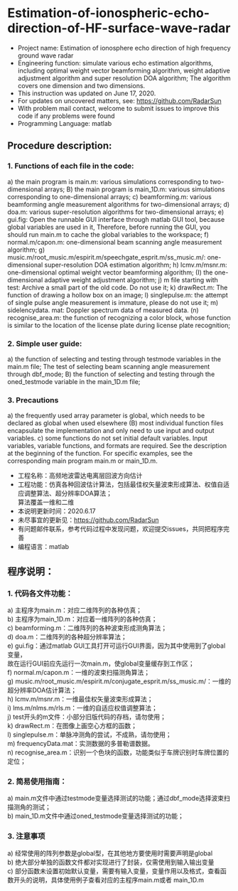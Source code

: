 # Estimation-of-ionospheric-echo-direction-of-HF-surface-wave-radar
- Project name: Estimation of ionosphere echo direction of high frequency ground wave radar
- Engineering function: simulate various echo estimation algorithms, including optimal weight vector beamforming algorithm, weight adaptive adjustment algorithm and super resolution DOA algorithm;
The algorithm covers one dimension and two dimensions.
- This instruction was updated on June 17, 2020.
- For updates on uncovered matters, see: [ https://github.com/RadarSun ](https://github.com/RadarSun)
- With problem mail contact, welcome to submit issues to improve this code if any problems were found
- Programming Language: matlab



##  Procedure description:


###  1. Functions of each file in the code:


a) the main program is main.m: various simulations corresponding to two-dimensional arrays;
B) the main program is main_1D.m: various simulations corresponding to one-dimensional arrays;
c) beamforming.m: various beamforming angle measurement algorithms for two-dimensional arrays;
d) doa.m: various super-resolution algorithms for two-dimensional arrays;
e) gui.fig: Open the runnable GUI interface through matlab GUI tool, because global variables are used in it,
Therefore, before running the GUI, you should run main.m to cache the global variables to the workspace;
f) normal.m/capon.m: one-dimensional beam scanning angle measurement algorithm;
g) music.m/root_music.m/espirit.m/speechgate_esprit.m/ss_music.m/: one-dimensional super-resolution DOA estimation algorithm;
h) lcmv.m/msnr.m: one-dimensional optimal weight vector beamforming algorithm;
(I) the one-dimensional adaptive weight adjustment algorithm;
j) m file starting with test: Archive a small part of the old code. Do not use it;
k) drawRect.m: The function of drawing a hollow box on an image;
l) singlepulse.m: the attempt of single pulse angle measurement is immature, please do not use it;
m) sidelencydata. mat: Doppler spectrum data of measured data.
(n) recognise_area.m: the function of recognizing a color block, whose function is similar to the location of the license plate during license plate recognition;


###  2. Simple user guide:


a) the function of selecting and testing through testmode variables in the main.m file; The test of selecting beam scanning angle measurement through dbf_mode;
B) the function of selecting and testing through the oned_testmode variable in the main_1D.m file;


###  3. Precautions


a) the frequently used array parameter is global, which needs to be declared as global when used elsewhere
(B) most individual function files encapsulate the implementation and only need to use input and output variables.
c) some functions do not set initial default variables. Input variables, variable functions, and formats are required. See the description at the beginning of the function. For specific examples, see the corresponding main program main.m or main_1D.m.


* 工程名称：高频地波雷达电离层回波方向估计
* 工程功能：仿真各种回波估计算法，包括最佳权矢量波束形成算法、权值自适应调整算法、超分辨率DOA算法；  
    算法覆盖一维和二维
* 本说明更新时间：2020.6.17
* 未尽事宜的更新见：https://github.com/RadarSun
* 有问题邮件联系，参考代码过程中发现问题，欢迎提交issues，共同把程序完善
* 编程语言：matlab

## 程序说明：
### 1.	代码各文件功能：  
a)	主程序为main.m：对应二维阵列的各种仿真；  
b)	主程序为main_1D.m：对应着一维阵列的各种仿真；  
c)	beamforming.m：二维阵列的各种波束形成测角算法；  
d)	doa.m：二维阵列的各种超分辨率算法；  
e)	gui.fig：通过matlab GUI工具打开可运行GUI界面，因为其中使用到了global变量，  
    故在运行GUI前应先运行一次main.m，使global变量缓存到工作区；  
f)	normal.m/capon.m：一维的波束扫描测角算法；  
g)	music.m/root_music.m/espirit.m/conjugate_esprit.m/ss_music.m/：一维的超分辨率DOA估计算法；  
h)	lcmv.m/msnr.m：一维最佳权矢量波束形成算法；  
i)	lms.m/nlms.m/rls.m：一维的自适应权值调整算法；  
j)	test开头的m文件：小部分旧版代码的存档，请勿使用；  
k)	drawRect.m：在图像上画空心方框的函数；  
l)	singlepulse.m：单脉冲测角的尝试，不成熟，请勿使用；  
m)	frequencyData.mat：实测数据的多普勒谱数据。  
n)	recognise_area.m：识别一个色块的函数，功能类似于车牌识别时车牌位置的定位；  
### 2.	简易使用指南：    
a)	main.m文件中通过testmode变量选择测试的功能；通过dbf_mode选择波束扫描测角的测试；  
b)	main_1D.m文件中通过oned_testmode变量选择测试的功能；  
### 3.	注意事项    
a)	经常使用的阵列参数是global型，在其他地方要使用时需要声明是global  
b)	绝大部分单独的函数文件都对实现进行了封装，仅需使用到输入输出变量  
c)	部分函数未设置初始默认变量，需要有输入变量，变量作用以及格式，查看函数开头的说明，具体使用例子查看对应的主程序main.m或者  main_1D.m
